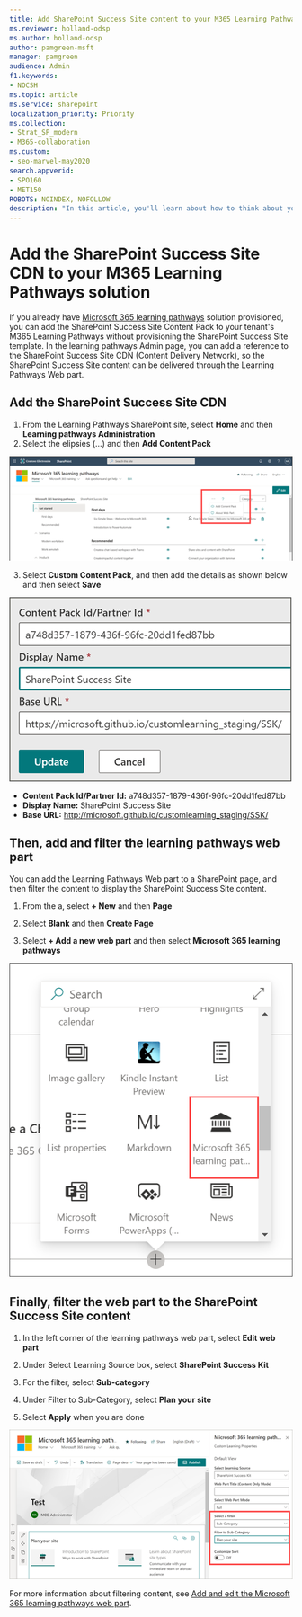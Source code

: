 ```yaml
---
title: Add SharePoint Success Site content to your M365 Learning Pathways solution
ms.reviewer: holland-odsp
ms.author: holland-odsp
author: pamgreen-msft
manager: pamgreen
audience: Admin
f1.keywords:
- NOCSH
ms.topic: article
ms.service: sharepoint
localization_priority: Priority
ms.collection:  
- Strat_SP_modern
- M365-collaboration
ms.custom:
- seo-marvel-may2020
search.appverid:
- SPO160
- MET150
ROBOTS: NOINDEX, NOFOLLOW
description: "In this article, you'll learn about how to think about your intelligent intranet."
---
```

# Add the SharePoint Success Site CDN to your M365 Learning Pathways solution

If you already have [Microsoft 365 learning pathways](https://docs.microsoft.com/office365/customlearning/) solution provisioned, you can add the SharePoint Success Site Content Pack to your tenant's M365 Learning Pathways without provisioning the SharePoint Success Site template. In the learning pathways Admin page, you can add a reference to the SharePoint Success Site CDN (Content Delivery Network), so the SharePoint Success Site content can be delivered through the Learning Pathways Web part. 

## Add the SharePoint Success Site CDN  

1. From the Learning Pathways SharePoint site, select **Home** and then **Learning pathways Administration**
2. Select the elipsies (…) and then **Add Content Pack**

![Image learning pathways admin page](media/sss-lp-version.png)

3. Select **Custom Content Pack**, and then add the details as shown below and then select **Save**

![Image of the SharePoint Success Site CDN details](media/sss-cdn.png)

- **Content Pack Id/Partner Id:** a748d357-1879-436f-96fc-20dd1fed87bb
- **Display Name:** SharePoint Success Site
- **Base URL:** http://microsoft.github.io/customlearning_staging/SSK/



## Then, add and filter the learning pathways web part  

You can add the Learning Pathways Web part to a SharePoint page, and then filter the content to display the SharePoint Success Site content. 

1. From the a, select **+ New** and then **Page** 

2. Select **Blank** and then **Create Page**

3. Select **+ Add a new web part** and then select **Microsoft 365 learning pathways**

![Image of the learning pathways web part](media/sss-lp-wp.png)


## Finally, filter the web part to the SharePoint Success Site content 

1. In the left corner of the learning pathways web part, select **Edit web part**

2. Under Select Learning Source box, select **SharePoint Success Kit**

3. For the filter, select **Sub-category**

4. Under Filter to Sub-Category, select **Plan your site**

5. Select **Apply** when you are done

![Image of the SharePoint Success Site playlist filters](media/sss-lp-filter.png)



For more information about filtering content, see [Add and edit the Microsoft 365 learning pathways web part](https://docs.microsoft.com/office365/customlearning/custom_addwebpart). 